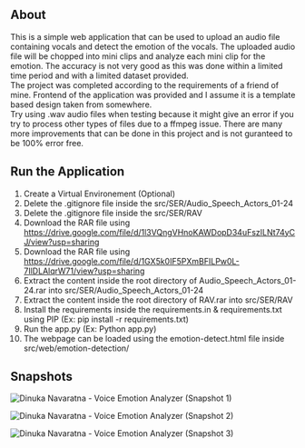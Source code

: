 ## About

This is a simple web application that can be used to upload an audio file containing vocals and detect the emotion of the vocals. The uploaded audio file will be chopped into mini clips and analyze each mini clip for the emotion. The accuracy is not very good as this was done within a limited time period and with a limited dataset provided.<br>
The project was completed according to the requirements of a friend of mine. Frontend of the application was provided and I assume it is a template based design taken from somewhere.<br>
Try using .wav audio files when testing because it might give an error if you try to process other types of files due to a ffmpeg issue. There are many more improvements that can be done in this project and is not guranteed to be 100% error free.


## Run the Application

1. Create a Virtual Environement (Optional)
2. Delete the .gitignore file inside the src/SER/Audio_Speech_Actors_01-24
3. Delete the .gitignore file inside the src/SER/RAV
4. Download the RAR file using https://drive.google.com/file/d/1l3VQngVHnoKAWDopD34uFszILNt74yCJ/view?usp=sharing
5. Download the RAR file using https://drive.google.com/file/d/1GX5k0IF5PXmBFILPw0L-7IlDLAlqrW71/view?usp=sharing
6. Extract the content inside the root directory of Audio_Speech_Actors_01-24.rar into src/SER/Audio_Speech_Actors_01-24
7. Extract the content inside the root directory of RAV.rar into src/SER/RAV
8. Install the requirements inside the requirements.in & requirements.txt using PIP (Ex: pip install -r requirements.txt)
9. Run the app.py (Ex: Python app.py)
10. The webpage can be loaded using the emotion-detect.html file inside src/web/emotion-detection/


## Snapshots
![Dinuka Navaratna - Voice Emotion Analyzer (Snapshot 1)](https://user-images.githubusercontent.com/26020039/162551058-d94103d6-59e5-45cd-8b8d-d138d1aa6e03.png)

![Dinuka Navaratna - Voice Emotion Analyzer (Snapshot 2)](https://user-images.githubusercontent.com/26020039/162551064-788b2e77-2f59-454f-abf7-cf2a12087e45.png)

![Dinuka Navaratna - Voice Emotion Analyzer (Snapshot 3)](https://user-images.githubusercontent.com/26020039/162551067-e1b88105-8b1b-43bb-9f4a-b51504a1607c.png)
